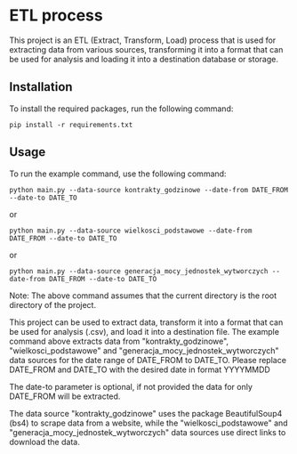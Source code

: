 # ETL process

This project is an ETL (Extract, Transform, Load) process that is used for extracting data from various sources, transforming it into a format that can be used for analysis and loading it into a destination database or storage.

## Installation

To install the required packages, run the following command:
```
pip install -r requirements.txt
```
## Usage
To run the example command, use the following command:

```
python main.py --data-source kontrakty_godzinowe --date-from DATE_FROM --date-to DATE_TO
```
or

```
python main.py --data-source wielkosci_podstawowe --date-from DATE_FROM --date-to DATE_TO
```
or

```
python main.py --data-source generacja_mocy_jednostek_wytworczych --date-from DATE_FROM --date-to DATE_TO
```
Note: The above command assumes that the current directory is the root directory of the project.

This project can be used to extract data, transform it into a format that can be used for analysis (.csv), and load it into a destination file. The example command above extracts data from "kontrakty_godzinowe", "wielkosci_podstawowe" and "generacja_mocy_jednostek_wytworczych" data sources for the date range of DATE_FROM to DATE_TO. Please replace DATE_FROM and DATE_TO with the desired date in format YYYYMMDD

The date-to parameter is optional, if not provided the data for only DATE_FROM will be extracted.

The data source "kontrakty_godzinowe" uses the package BeautifulSoup4 (bs4) to scrape data from a website, while the "wielkosci_podstawowe" and "generacja_mocy_jednostek_wytworczych" data sources use direct links to download the data.
